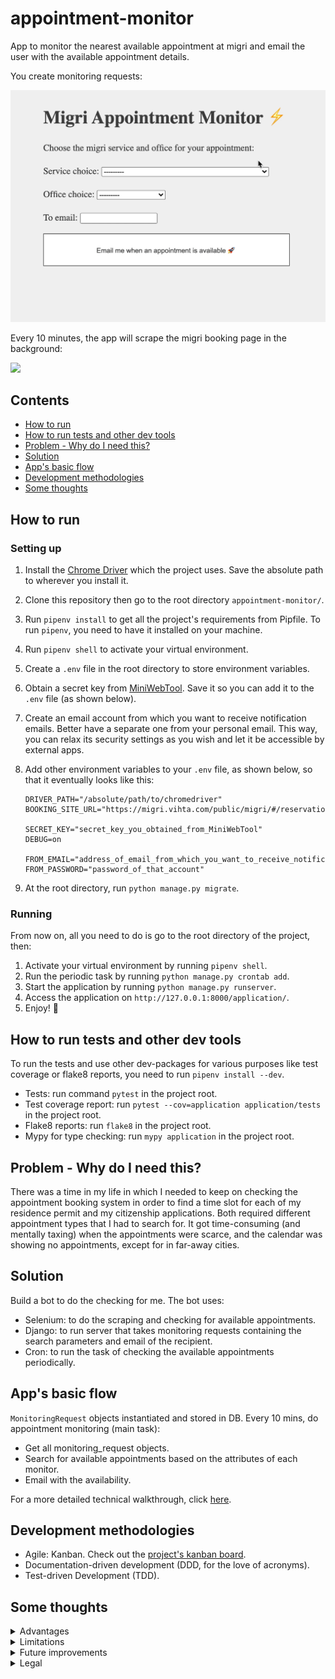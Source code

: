 # appointment-monitor
App to monitor the nearest available appointment at migri and email the user with the available appointment details.

You create monitoring requests:

![](input_demo.gif)

Every 10 minutes, the app will scrape the migri booking page in the background:

![](demo.gif)

## Contents
* [How to run](#how-to-run)
* [How to run tests and other dev tools](#how-to-run-tests-and-other-dev-tools)
* [Problem - Why do I need this?](#problem---why-do-i-need-this)
* [Solution](#solution)
* [App's basic flow](#apps-basic-flow)
* [Development methodologies](#development-methodologies)
* [Some thoughts](#some-thoughts)

## How to run
### Setting up
1. Install the [Chrome Driver](https://sites.google.com/a/chromium.org/chromedriver/downloads) which the project uses.
   Save the absolute path to wherever you install it.
1. Clone this repository then go to the root directory `appointment-monitor/`.
1. Run `pipenv install` to get all the project's requirements from Pipfile. To run `pipenv`, you need to have it
   installed on your machine.
1. Run `pipenv shell` to activate your virtual environment.
1. Create a `.env` file in the root directory to store environment variables.
1. Obtain a secret key from [MiniWebTool](https://miniwebtool.com/django-secret-key-generator/).
   Save it so you can add it to the `.env` file (as shown below).
1. Create an email account from which you want to receive notification emails. Better have a separate one from your
   personal email. This way, you can relax its security settings as you wish and let it be accessible by external apps.
1. Add other environment variables to your `.env` file, as shown below, so that it eventually looks like this:

     ```
     DRIVER_PATH="/absolute/path/to/chromedriver"
     BOOKING_SITE_URL="https://migri.vihta.com/public/migri/#/reservation"

     SECRET_KEY="secret_key_you_obtained_from_MiniWebTool"
     DEBUG=on

     FROM_EMAIL="address_of_email_from_which_you_want_to_receive_notification_emails"
     FROM_PASSWORD="password_of_that_account"
     ```

1. At the root directory, run `python manage.py migrate`.

### Running
From now on, all you need to do is go to the root directory of the project, then:
1. Activate your virtual environment by running `pipenv shell`.
1. Run the periodic task by running `python manage.py crontab add`.
1. Start the application by running `python manage.py runserver`.
1. Access the application on `http://127.0.0.1:8000/application/`.
1. Enjoy! 🎉

## How to run tests and other dev tools
To run the tests and use other dev-packages for various purposes like test coverage or flake8 reports, you need to run `pipenv install --dev`.
* Tests: run command `pytest` in the project root.
* Test coverage report: run `pytest --cov=application application/tests` in the project root.
* Flake8 reports: run `flake8` in the project root.
* Mypy for type checking: run `mypy application` in the project root.

## Problem - Why do I need this?
There was a time in my life in which I needed to keep on checking the appointment booking system in order to find a 
time slot for each of my residence permit and my citizenship applications.
Both required different appointment types that I had to search for.
It got time-consuming (and mentally taxing) when the appointments were scarce, and the calendar was showing
no appointments, except for in far-away cities.

## Solution
Build a bot to do the checking for me.
The bot uses:
- Selenium: to do the scraping and checking for available appointments.
- Django: to run server that takes monitoring requests containing the search parameters and email of the recipient.
- Cron: to run the task of checking the available appointments periodically.

## App's basic flow
`MonitoringRequest` objects instantiated and stored in DB.
Every 10 mins, do appointment monitoring (main task):
- Get all monitoring_request objects.
- Search for available appointments based on the attributes of each monitor.
- Email with the availability.

For a more detailed technical walkthrough, click
[here](https://github.com/sharbeldahlan/appointment-monitor/blob/master/application/README.md).

## Development methodologies
- Agile: Kanban. Check out the
  [project's kanban board](https://github.com/sharbeldahlan/appointment-monitor/projects/1).
- Documentation-driven development (DDD, for the love of acronyms).
- Test-driven Development (TDD).

## Some thoughts

<details>
    <summary>Advantages</summary>
    <ul>
        <li>
            In addition to the main advantage of not having to manually do the search: The app can set multiple monitoring
            requests of different types, such as residence permit and citizenship, and different emails to send to.
        </li>
    </ul>
</details>

<details>
    <summary>Limitations</summary>
    <ul>
        <li>
            This app does not do the booking, and this is by design. Letting the bot do the actual booking is both
            out of scope and adds <a href="#legal">legal</a> complexity.
        </li>
        <li>
            This is limited to the migri appointment page (vihta). Changes to rendered page might result in system not
            working. It would be better if there is an API to get all appointment data.
            The scraping depends on the structure of the output html on the appointment booking page.
        </li>
    </ul>
</details>

<details>
    <summary>Future improvements </summary>
    <ul>
        <li> For the user experience:
        <ul>
            <li> 
                Stop the notifications. Right now, you pull the plug 🔌: i.e. stop the server, 
                Later: delete monitoring requests or unsubscribe.
            </li>
        </ul>
        </li>
        <li>Nice-to-haves:
        <ul>
            <li> Show the past monitors or current monitors in progress.</li>
            <li> Show more than one available appointment at a time for options.</li>
        </ul>
        </li>
    </ul>
</details>

<details id="legal">
    <summary>Legal</summary>
    <ul>
        <li>
            This is under MIT License. It is intended for personal use, mostly for fun (and ease of mind) purposes.
            When you use it, do not book multiple appointments and try to sell them, because that is
            <a href="https://bit.ly/38dSrzT" target="_blank">illegal<a>.
        </li>
    </ul>
</details>
